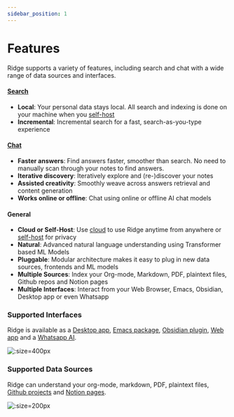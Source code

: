 ```yaml
---
sidebar_position: 1
---
```


# Features

Ridge supports a variety of features, including search and chat with a wide range of data sources and interfaces.

#### [Search](/features/search)
  - **Local**: Your personal data stays local. All search and indexing is done on your machine when you [self-host](/get-started/setup)
  - **Incremental**: Incremental search for a fast, search-as-you-type experience

#### [Chat](/features/chat)
  - **Faster answers**: Find answers faster, smoother than search. No need to manually scan through your notes to find answers.
  - **Iterative discovery**: Iteratively explore and (re-)discover your notes
  - **Assisted creativity**: Smoothly weave across answers retrieval and content generation
  - **Works online or offline**: Chat using online or offline AI chat models

#### General
  - **Cloud or Self-Host**: Use [cloud](https://app.ridge.dev/login) to use Ridge anytime from anywhere or [self-host](/get-started/setup) for privacy
  - **Natural**: Advanced natural language understanding using Transformer based ML Models
  - **Pluggable**: Modular architecture makes it easy to plug in new data sources, frontends and ML models
  - **Multiple Sources**: Index your Org-mode, Markdown, PDF, plaintext files, Github repos and Notion pages
  - **Multiple Interfaces**: Interact from your Web Browser, Emacs, Obsidian, Desktop app or even Whatsapp

### Supported Interfaces
Ridge is available as a [Desktop app](/clients/desktop), [Emacs package](/clients/emacs), [Obsidian plugin](/clients/obsidian), [Web app](/clients/web) and a [Whatsapp AI](https://ridge.dev/whatsapp).

![](/img/ridge_clients.svg ':size=400px')

### Supported Data Sources
Ridge can understand your org-mode, markdown, PDF, plaintext files, [Github projects](/online-data-sources/github_integration) and [Notion pages](/online-data-sources/notion_integration).

![](/img/ridge_datasources.svg ':size=200px')
